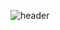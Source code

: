 ![header](https://capsule-render.vercel.app/api?type=waving&color=blue&height=300&section=header&text=Welcome%20to%20Koo's%20Website&fontSize=90)
